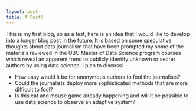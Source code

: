 ```yaml
---
layout: post
title: A Post!
---
```


This is my first blog, so as a test, here is an idea that I would like to develop into a longer blog post in the future.  It is based on some speculative thoughts about data journalism that have been prompted my some of the materials reviewed in the UBC Master of Data Science program courses which reveal an apparent trend to publicly identify unknown or secret authors by using data science.  I plan to discuss:
* How easy would it be for anonymous authors to fool the journalists?
* Could the journalists deploy more sophisticated methods that are more difficult to fool?
* Is this cat and mouse game already happening and will it be possible to use data science to observe an adaptive system?
